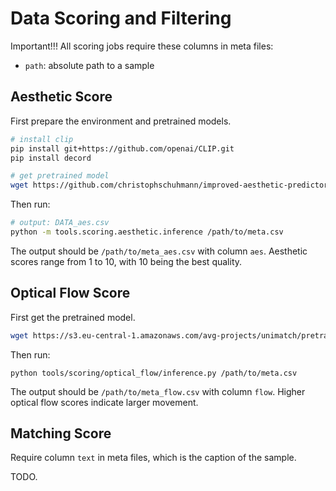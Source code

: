 # Data Scoring and Filtering
Important!!! All scoring jobs require these columns in meta files:
- `path`: absolute path to a sample

## Aesthetic Score
First prepare the environment and pretrained models.
```bash
# install clip
pip install git+https://github.com/openai/CLIP.git
pip install decord

# get pretrained model
wget https://github.com/christophschuhmann/improved-aesthetic-predictor/raw/main/sac+logos+ava1-l14-linearMSE.pth -O pretrained_models/aesthetic.pth
```

Then run:
```bash
# output: DATA_aes.csv
python -m tools.scoring.aesthetic.inference /path/to/meta.csv
```
The output should be `/path/to/meta_aes.csv` with column `aes`. Aesthetic scores range from 1 to 10, with 10 being the best quality.

## Optical Flow Score
First get the pretrained model.
```bash
wget https://s3.eu-central-1.amazonaws.com/avg-projects/unimatch/pretrained/gmflow-scale2-regrefine6-mixdata-train320x576-4e7b215d.pth -P pretrained_models/unimatch
```

Then run:
```
python tools/scoring/optical_flow/inference.py /path/to/meta.csv
```
The output should be `/path/to/meta_flow.csv` with column `flow`. Higher optical flow scores indicate larger movement.

## Matching Score
Require column `text` in meta files, which is the caption of the sample.

TODO.
